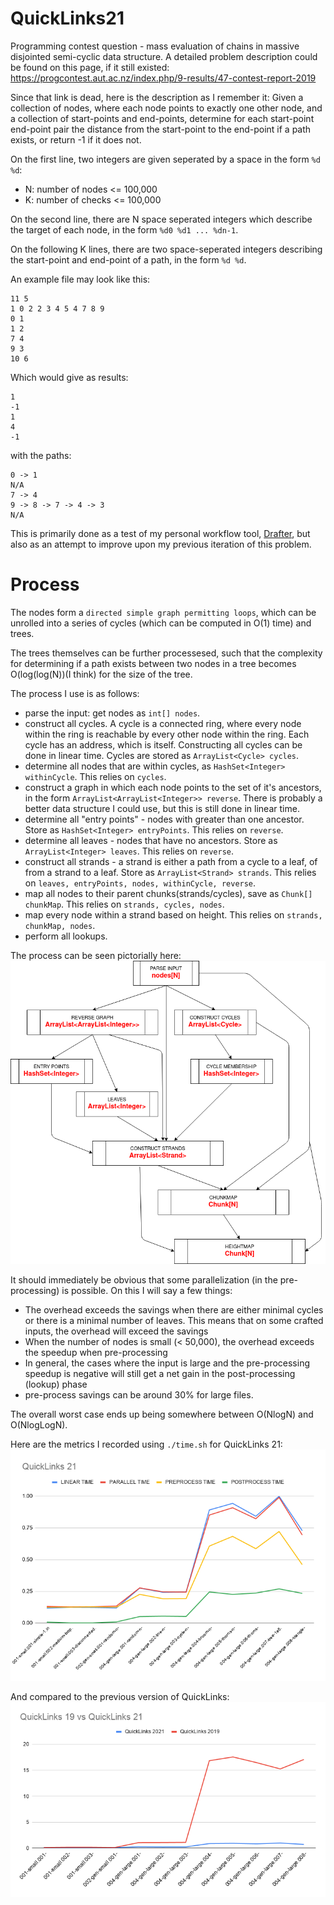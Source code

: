 # QuickLinks21
Programming contest question - mass evaluation of chains in massive disjointed semi-cyclic data structure. A detailed problem description could be found on this page, if it still existed: https://progcontest.aut.ac.nz/index.php/9-results/47-contest-report-2019

Since that link is dead, here is the description as I remember it:
Given a collection of nodes, where each node points to exactly one other node, and a collection of start-points and end-points, determine for each start-point end-point pair the distance from the start-point to the end-point if a path exists, or return -1 if it does not.

On the first line, two integers are given seperated by a space in the form `%d %d`: 
* N: number of nodes <= 100,000
* K: number of checks <= 100,000

On the second line, there are N space seperated integers which describe the target of each node, in the form `%d0 %d1 ... %dn-1`.

On the following K lines, there are two space-seperated integers describing the start-point and end-point of a path, in the form `%d %d`.

An example file may look like this:

```
11 5
1 0 2 2 3 4 5 4 7 8 9
0 1
1 2
7 4
9 3
10 6
```

Which would give as results:
```
1
-1
1
4
-1
```

with the paths:
```
0 -> 1
N/A
7 -> 4
9 -> 8 -> 7 -> 4 -> 3
N/A

```

This is primarily done as a test of my personal workflow tool, [Drafter](https://github.com/NBKelly/Drafter), 
but also as an attempt to improve upon my previous iteration of this problem.

# Process
The nodes form a `directed simple graph permitting loops`, which can be unrolled into a series of cycles (which can be computed in O(1) time) and trees.

The trees themselves can be further processesed, such that the complexity for determining if a path exists between two nodes in a tree becomes O(log(log(N))(I think) for the size of the tree.

The process I use is as follows:
* parse the input: get nodes as `int[] nodes`.
* construct all cycles. A cycle is a connected ring, where every node within the ring is reachable by every other node within the ring. Each cycle has an address, which is itself. Constructing all cycles can be done in linear time. Cycles are stored as `ArrayList<Cycle> cycles`.
* determine all nodes that are within cycles, as `HashSet<Integer> withinCycle`. This relies on ```cycles```.
* construct a graph in which each node points to the set of it's ancestors, in the form `ArrayList<ArrayList<Integer>> reverse`. There is probably a better data structure I could use, but this is still done in linear time.
* determine all "entry points" - nodes with greater than one ancestor. Store as ```HashSet<Integer> entryPoints```. This relies on ```reverse```.
* determine all leaves - nodes that have no ancestors. Store as ```ArrayList<Integer> leaves```. This relies on ```reverse```.
* construct all strands - a strand is either a path from a cycle to a leaf, of from a strand to a leaf. Store as ```ArrayList<Strand> strands```. This relies on ```leaves, entryPoints, nodes, withinCycle, reverse```.
* map all nodes to their parent chunks(strands/cycles), save as ```Chunk[] chunkMap```. This relies on ```strands, cycles, nodes```.
* map every node within a strand based on height. This relies on ```strands, chunkMap, nodes```.
* perform all lookups.

The process can be seen pictorially here:
![(I hope)](https://raw.githubusercontent.com/NBKelly/QuickLinks21/master/graphs/Process.png "Some parallelization possible")

It should immediately be obvious that some parallelization (in the pre-processing) is possible. On this I will say a few things:
* The overhead exceeds the savings when there are either minimal cycles or there is a minimal number of leaves. This means that on some crafted inputs, the overhead will exceed the savings
* When the number of nodes is small (< 50,000), the overhead exceeds the speedup when pre-processing
* In general, the cases where the input is large and the pre-processing speedup is negative will still get a net gain in the post-processing (lookup) phase
* pre-process savings can be around 30% for large files.

The overall worst case ends up being somewhere between O(NlogN) and O(NlogLogN).

Here are the metrics I recorded using ```./time.sh``` for QuickLinks 21:
![QuickLinks 21](https://raw.githubusercontent.com/NBKelly/QuickLinks21/master/graphs/QuickLinks%2021.png "QL21")

And compared to the previous version of QuickLinks:
![QuickLinks 19vs21](https://raw.githubusercontent.com/NBKelly/QuickLinks21/master/graphs/QuickLinks%2019%20vs%20QuickLinks%2021.png "QL19vs21")
